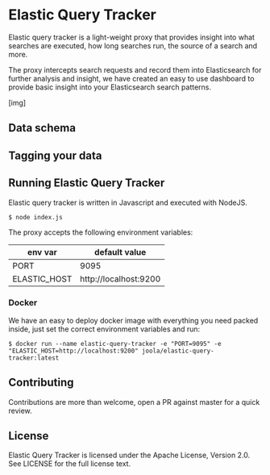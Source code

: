 # Elastic Query Tracker

Elastic query tracker is a light-weight proxy that provides insight into what searches are executed, how long searches run, the source of a search and more.

The proxy intercepts search requests and record them into Elasticsearch for further analysis and insight, we have created an easy to use dashboard to provide basic insight into your Elasticsearch search patterns.

[img]

## Data schema


## Tagging your data



## Running Elastic Query Tracker

Elastic query tracker is written in Javascript and executed with NodeJS.

```
$ node index.js
```

The proxy accepts the following environment variables:

| env var      | default value         |
|--------------|-----------------------|
| PORT         | 9095                  |
| ELASTIC_HOST | http://localhost:9200 |


### Docker

We have an easy to deploy docker image with everything you need packed inside, just set the correct environment variables and run:

```
$ docker run --name elastic-query-tracker -e "PORT=9095" -e "ELASTIC_HOST=http://localhost:9200" joola/elastic-query-tracker:latest
```


## Contributing

Contributions are more than welcome, open a PR against master for a quick review.

## License

Elastic Query Tracker is licensed under the Apache License, Version 2.0. See LICENSE for the full license text.
